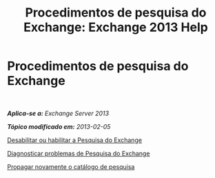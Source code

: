 ﻿---
title: 'Procedimentos de pesquisa do Exchange: Exchange 2013 Help'
TOCTitle: Procedimentos de pesquisa do Exchange
ms:assetid: 5b5ff467-d1f9-4ad1-9778-8ad4e0545040
ms:mtpsurl: https://technet.microsoft.com/pt-br/library/Aa998289(v=EXCHG.150)
ms:contentKeyID: 52058818
ms.date: 05/22/2018
mtps_version: v=EXCHG.150
ms.translationtype: MT
---

# Procedimentos de pesquisa do Exchange

 

_**Aplica-se a:** Exchange Server 2013_

_**Tópico modificado em:** 2013-02-05_

[Desabilitar ou habilitar a Pesquisa do Exchange](disable-or-enable-exchange-search-exchange-2013-help.md)

[Diagnosticar problemas de Pesquisa do Exchange](diagnose-exchange-search-issues-exchange-2013-help.md)

[Propagar novamente o catálogo de pesquisa](reseed-the-search-catalog-exchange-2013-help.md)


